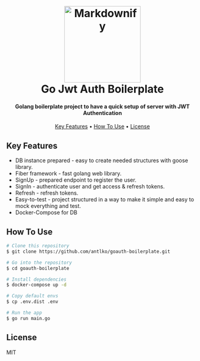 <h1 align="center">
    <br>
    <img src="https://www.google.com/url?sa=i&url=https%3A%2F%2Fmedium.com%2Fswlh%2Fbuilding-a-user-auth-system-with-jwt-using-golang-30892659cc0&psig=AOvVaw1zrDRs_07ozt2ZLCMe8NQd&ust=1722774963949000&source=images&cd=vfe&opi=89978449&ved=0CBEQjRxqFwoTCMDUwoDr2IcDFQAAAAAdAAAAABAE"
         alt="Markdownify" width="200">
    <br>
    Go Jwt Auth Boilerplate
    <br>
</h1>

<h4 align="center">Golang boilerplate project to have a quick setup of server with JWT Authentication</h4>

<p align="center">
    <a href="#key-features">Key Features</a> •
    <a href="#how-to-use">How To Use</a> •
    <a href="#license">License</a>
</p>

## Key Features

* DB instance prepared - easy to create needed structures with goose library.
* Fiber framework - fast golang web library.
* SignUp - prepared endpoint to register the user.
* SignIn - authenticate user and get access & refresh tokens.
* Refresh - refresh tokens.
* Easy-to-test - project structured in a way to make it simple and easy to mock everything and test.
* Docker-Compose for DB

## How To Use

```bash
# Clone this repository
$ git clone https://github.com/antlko/goauth-boilerplate.git

# Go into the repository
$ cd goauth-boilerplate

# Install dependencies
$ docker-compose up -d

# Copy default envs
$ cp .env.dist .env

# Run the app
$ go run main.go
```

## License

MIT